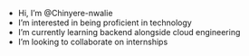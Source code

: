 -  Hi, I’m @Chinyere-nwalie
-  I’m interested in being proficient in technology
-  I’m currently learning backend alongside cloud engineering
-  I’m looking to collaborate on internships

<!---
Chinyere-nwalie is a ✨ special ✨ repository because its `README.md` (this file) appears on your GitHub profile.
You can click the Preview link to take a look at your changes.
--->
